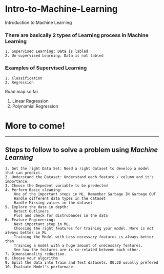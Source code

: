 # Intro-to-Machine-Learning
Introduction to Machine Learning

### There are basically 2 types of Learning process in Machine Learning
```
1. Supervised Learning: Data is labled
2. Un-supervised Learning: Data is not labled
```

### Examples of Supervised Learning
```
1. Classification
2. Regression
```


Road map so far
1. Linear Regression
2. Polynomial Regression

# More to come!
----------------

## Steps to follow to solve a problem using ***Machine Learning***
```
1. Get the right Data Set: Need a right dataset to develop a model that can predict.
2. Understand the Dataset: Understand each feature / column and it's importance.
3. Choose the Depedent variable to be predected
4. Perform Basic cleaning: 
	One of the important steps in ML. Remember Garbage IN Garbage OUT
	Handle different data types in the dataset
	Handle Missing values in the dataset
5. Explore the data in depth:
    Detect Outliners
    Plot and check for distrubances in the data
6. Feature Engineering:
    Next important step in ML.
    Choosing the right features for training your model. More is not always better in ML
    Training the Model with Less necessary features is always better than 
    Training a model with a huge amount of unecessary features.
    See how the features are is co-related between each other.
7. Dimensionality reduction.
8. Choose your algorithm
9. Split the data into Train and Test datasets. 80:20 usually prefered
10. Evaluate Model's performace.
```

